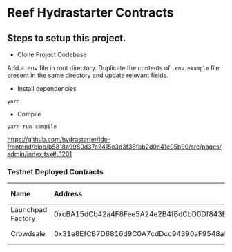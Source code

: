 # Reef Hydrastarter Contracts

## Steps to setup this project.

- Clone Project Codebase

Add a .env file in root directory. Duplicate the contents of `.env.example` file present in the same directory and update relevant fields.

- Install dependencies

```
yarn
```

- Compile

```
yarn run compile
```

https://github.com/hydrastarter/ido-frontend/blob/b5818a9980d37a2415e3d3f38fbb2d0e41e05b90/src/pages/admin/index.tsx#L1201

### Testnet Deployed Contracts

| Name | Address | Reefscan Link |
| :--- | :--- | :--- |
| Launchpad Factory | 0xcBA15dCb42a4F8Fee5A24e2B4fBdCbD0Df843Eb4 | [Reefscan Mainnet](https://testnet.reefscan.com/contract/0xcBA15dCb42a4F8Fee5A24e2B4fBdCbD0Df843Eb4) |
| Crowdsale | 0x31e8EfCB7D6816d9C0A7cdDcc94390aF9548ab6D | [Reefscan Mainnet](https://testnet.reefscan.com/contract/0x31e8EfCB7D6816d9C0A7cdDcc94390aF9548ab6D) |


